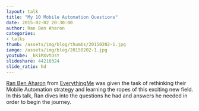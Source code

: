 ```yaml
---
layout: talk
title: "My 10 Mobile Automation Questions"
date: 2015-02-02 20:30:00
author: Ran Ben Aharon
categories:
- talks
thumb: /assets/img/blog/thumbs/20150202-1.jpg
iamge: /assets/img/blog/20150202-1.jpg
youtube: _kKiMXvtDsY
slideshare: 44210324
slide_ratio: hd
---
```


[Ran Ben Aharon] from [EverythingMe] was given the task of rethinking their Mobile Automation strategy and learning the ropes of this exciting new field. In this talk, Ran dives into the questions he had and answers he needed in order to begin the journey.

[Ran Ben Aharon]: http://ranbena.com
[EverythingMe]: http://everything.me
